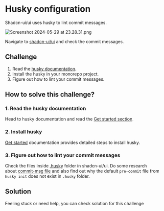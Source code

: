 # Husky configuration 

Shadcn-ui/ui uses husky to lint commit messages.

![Screenshot 2024-05-29 at 23.28.31.png](https://strapi-8c8i.onrender.com/uploads/Screenshot_2024_05_29_at_23_28_31_540fb23e2a.png)

Navigate to [shadcn-ui/ui](https://github.com/shadcn-ui/ui) and check the commit messages.

## Challenge

1. Read the [husky documentation](https://typicode.github.io/husky/).
2. Install the husky in your monorepo project.
3. Figure out how to lint your commit messages.

## How to solve this challenge?

### 1. Read the husky documentation

Head to husky documentation and read the [Get started section](https://typicode.github.io/husky/get-started.html).

### 2. Install husky

[Get started](https://typicode.github.io/husky/get-started.html) documentation provides detailed steps to install husky.

### 3. Figure out how to lint your commit messages

Check the files inside [.husky](https://github.com/shadcn-ui/ui/tree/main/.husky) folder in shadcn-ui/ui. Do some research about [commit-msg file](https://github.com/shadcn-ui/ui/blob/main/.husky/commit-msg) and also find out why the default `pre-commit` file from `husky init` does not exist in `.husky` folder.

## Solution

Feeling stuck or need help, you can check solution for this challenge
